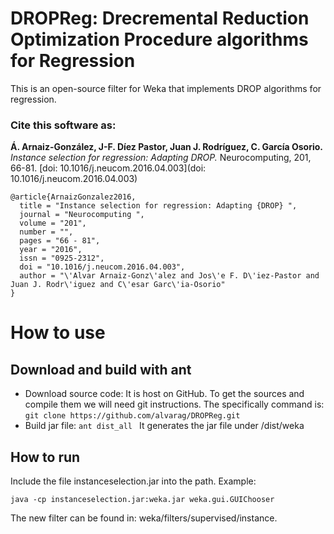# DROPReg: Drecremental Reduction Optimization Procedure algorithms for Regression

This is an open-source filter for Weka that implements DROP algorithms for regression.


### Cite this software as:
 **Á. Arnaiz-González, J-F. Díez Pastor, Juan J. Rodríguez, C. García Osorio.** _Instance selection for regression: Adapting DROP._ Neurocomputing, 201, 66-81. [doi: 10.1016/j.neucom.2016.04.003](doi: 10.1016/j.neucom.2016.04.003)

```
@article{ArnaizGonzalez2016,   
  title = "Instance selection for regression: Adapting {DROP} ",   
  journal = "Neurocomputing ",   
  volume = "201",   
  number = "",   
  pages = "66 - 81",   
  year = "2016",   
  issn = "0925-2312",   
  doi = "10.1016/j.neucom.2016.04.003",   
  author = "\'Alvar Arnaiz-Gonz\'alez and Jos\'e F. D\'iez-Pastor and Juan J. Rodr\'iguez and C\'esar Garc\'ia-Osorio"   
}
```


# How to use

## Download and build with ant
- Download source code: It is host on GitHub. To get the sources and compile them we will need git instructions. The specifically command is:
```git clone https://github.com/alvarag/DROPReg.git ```
- Build jar file: 
```ant dist_all ```
It generates the jar file under /dist/weka



## How to run

Include the file instanceselection.jar into the path. Example: 

```java -cp instanceselection.jar:weka.jar weka.gui.GUIChooser```

The new filter can be found in: weka/filters/supervised/instance.

